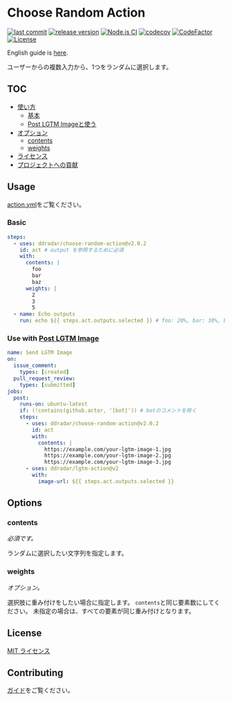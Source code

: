 # Choose Random Action

[![last commit](https://img.shields.io/github/last-commit/ddradar/choose-random-action 'last commit')](https://github.com/ddradar/choose-random-action/commits/main)
[![release version](https://img.shields.io/github/v/release/ddradar/choose-random-action?sort=semver 'release version')](https://github.com/ddradar/choose-random-action/releases)
[![Node.js CI](https://github.com/ddradar/choose-random-action/actions/workflows/node.yml/badge.svg)](https://github.com/ddradar/choose-random-action/actions/workflows/node.yml)
[![codecov](https://codecov.io/gh/ddradar/choose-random-action/branch/main/graph/badge.svg?token=VfAjX7k1B4)](https://codecov.io/gh/ddradar/choose-random-action)
[![CodeFactor](https://www.codefactor.io/repository/github/ddradar/choose-random-action/badge)](https://www.codefactor.io/repository/github/ddradar/choose-random-action)
[![License](https://img.shields.io/github/license/ddradar/choose-random-action)](LICENSE)

English guide is [here](./README.md).

ユーザーからの複数入力から、1つをランダムに選択します。

## TOC

- [使い方](#usage)
  - [基本](#basic)
  - [Post LGTM Imageと使う](#use-with-post-lgtm-image)
- [オプション](#options)
  - [contents](#contents)
  - [weights](#weights)
- [ライセンス](#license)
- [プロジェクトへの貢献](#contributing)

## Usage

[action.yml](./action.yml)をご覧ください。

### Basic

```yaml
steps:
  - uses: ddradar/choose-random-action@v2.0.2
    id: act # output を参照するために必須
    with:
      contents: |
        foo
        bar
        baz
      weights: |
        2
        3
        5
  - name: Echo outputs
    run: echo ${{ steps.act.outputs.selected }} # foo: 20%, bar: 30%, baz: 50%
```

### Use with [Post LGTM Image](https://github.com/ddradar/lgtm-action)

```yaml
name: Send LGTM Image
on:
  issue_comment:
    types: [created]
  pull_request_review:
    types: [submitted]
jobs:
  post:
    runs-on: ubuntu-latest
    if: (!contains(github.actor, '[bot]')) # botのコメントを除く
    steps:
      - uses: ddradar/choose-random-action@v2.0.2
        id: act
        with:
          contents: |
            https://example.com/your-lgtm-image-1.jpg
            https://example.com/your-lgtm-image-2.jpg
            https://example.com/your-lgtm-image-3.jpg
      - uses: ddradar/lgtm-action@v2
        with:
          image-url: ${{ steps.act.outputs.selected }}
```

## Options

### contents

_必須です。_

ランダムに選択したい文字列を指定します。

### weights

_オプション。_

選択肢に重み付けをしたい場合に指定します。
`contents`と同じ要素数にしてください。
未指定の場合は、すべての要素が同じ重み付けとなります。

## License

[MIT ライセンス](LICENSE)

## Contributing

[ガイド](CONTRIBUTING-ja.md)をご覧ください。
